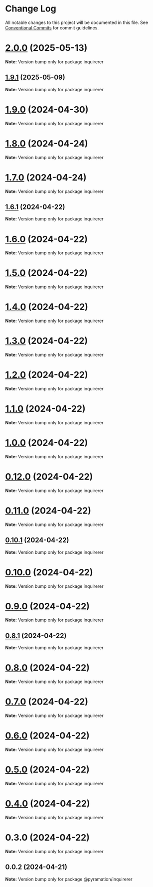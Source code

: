# Change Log

All notable changes to this project will be documented in this file.
See [Conventional Commits](https://conventionalcommits.org) for commit guidelines.

# [2.0.0](https://github.com/pyramation/inquirerer/compare/inquirerer@1.9.1...inquirerer@2.0.0) (2025-05-13)

**Note:** Version bump only for package inquirerer





## [1.9.1](https://github.com/pyramation/inquirerer/compare/inquirerer@1.9.0...inquirerer@1.9.1) (2025-05-09)

**Note:** Version bump only for package inquirerer





# [1.9.0](https://github.com/pyramation/inquirerer/compare/inquirerer@1.8.0...inquirerer@1.9.0) (2024-04-30)

**Note:** Version bump only for package inquirerer





# [1.8.0](https://github.com/pyramation/inquirerer/compare/inquirerer@1.7.0...inquirerer@1.8.0) (2024-04-24)

**Note:** Version bump only for package inquirerer





# [1.7.0](https://github.com/pyramation/inquirerer/compare/inquirerer@1.6.1...inquirerer@1.7.0) (2024-04-24)

**Note:** Version bump only for package inquirerer





## [1.6.1](https://github.com/pyramation/inquirerer/compare/inquirerer@1.6.0...inquirerer@1.6.1) (2024-04-22)

**Note:** Version bump only for package inquirerer





# [1.6.0](https://github.com/pyramation/inquirerer/compare/inquirerer@1.5.0...inquirerer@1.6.0) (2024-04-22)

**Note:** Version bump only for package inquirerer





# [1.5.0](https://github.com/pyramation/inquirerer/compare/inquirerer@1.4.0...inquirerer@1.5.0) (2024-04-22)

**Note:** Version bump only for package inquirerer





# [1.4.0](https://github.com/pyramation/inquirerer/compare/inquirerer@1.3.0...inquirerer@1.4.0) (2024-04-22)

**Note:** Version bump only for package inquirerer





# [1.3.0](https://github.com/pyramation/inquirerer/compare/inquirerer@1.2.0...inquirerer@1.3.0) (2024-04-22)

**Note:** Version bump only for package inquirerer





# [1.2.0](https://github.com/pyramation/inquirerer/compare/inquirerer@1.1.0...inquirerer@1.2.0) (2024-04-22)

**Note:** Version bump only for package inquirerer





# [1.1.0](https://github.com/pyramation/inquirerer/compare/inquirerer@1.0.0...inquirerer@1.1.0) (2024-04-22)

**Note:** Version bump only for package inquirerer





# [1.0.0](https://github.com/pyramation/inquirerer/compare/inquirerer@0.12.0...inquirerer@1.0.0) (2024-04-22)

**Note:** Version bump only for package inquirerer





# [0.12.0](https://github.com/pyramation/inquirerer/compare/inquirerer@0.11.0...inquirerer@0.12.0) (2024-04-22)

**Note:** Version bump only for package inquirerer





# [0.11.0](https://github.com/pyramation/inquirerer/compare/inquirerer@0.10.1...inquirerer@0.11.0) (2024-04-22)

**Note:** Version bump only for package inquirerer





## [0.10.1](https://github.com/pyramation/inquirerer/compare/inquirerer@0.10.0...inquirerer@0.10.1) (2024-04-22)

**Note:** Version bump only for package inquirerer





# [0.10.0](https://github.com/pyramation/inquirerer/compare/inquirerer@0.9.0...inquirerer@0.10.0) (2024-04-22)

**Note:** Version bump only for package inquirerer





# [0.9.0](https://github.com/pyramation/inquirerer/compare/inquirerer@0.8.1...inquirerer@0.9.0) (2024-04-22)

**Note:** Version bump only for package inquirerer





## [0.8.1](https://github.com/pyramation/inquirerer/compare/inquirerer@0.8.0...inquirerer@0.8.1) (2024-04-22)

**Note:** Version bump only for package inquirerer





# [0.8.0](https://github.com/pyramation/inquirerer/compare/inquirerer@0.7.0...inquirerer@0.8.0) (2024-04-22)

**Note:** Version bump only for package inquirerer





# [0.7.0](https://github.com/pyramation/inquirerer/compare/inquirerer@0.6.0...inquirerer@0.7.0) (2024-04-22)

**Note:** Version bump only for package inquirerer





# [0.6.0](https://github.com/pyramation/inquirerer/compare/inquirerer@0.5.0...inquirerer@0.6.0) (2024-04-22)

**Note:** Version bump only for package inquirerer





# [0.5.0](https://github.com/pyramation/inquirerer/compare/inquirerer@0.4.0...inquirerer@0.5.0) (2024-04-22)

**Note:** Version bump only for package inquirerer





# [0.4.0](https://github.com/pyramation/inquirerer/compare/inquirerer@0.3.0...inquirerer@0.4.0) (2024-04-22)

**Note:** Version bump only for package inquirerer





# 0.3.0 (2024-04-22)

**Note:** Version bump only for package inquirerer





## 0.0.2 (2024-04-21)

**Note:** Version bump only for package @pyramation/inquirerer
